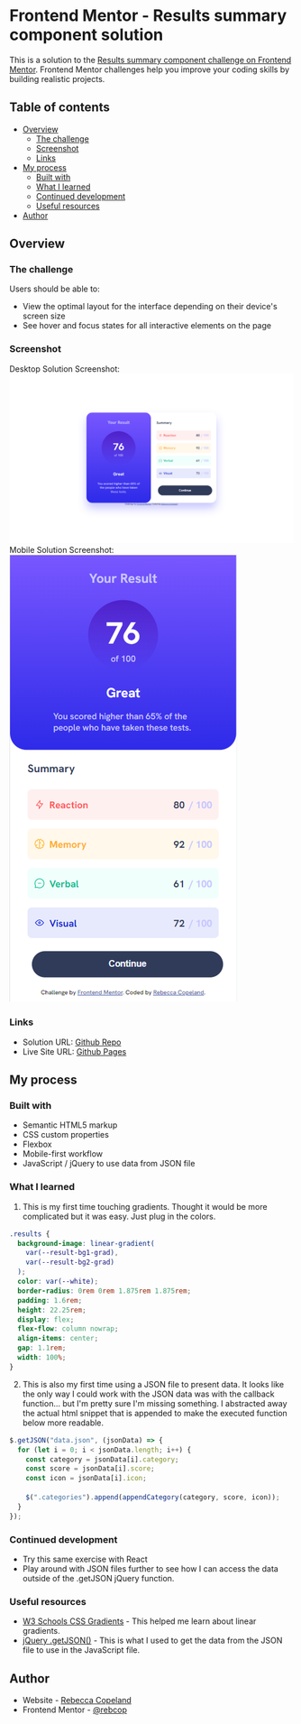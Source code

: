 # Frontend Mentor - Results summary component solution

This is a solution to the [Results summary component challenge on Frontend Mentor](https://www.frontendmentor.io/challenges/results-summary-component-CE_K6s0maV). Frontend Mentor challenges help you improve your coding skills by building realistic projects.

## Table of contents

- [Overview](#overview)
  - [The challenge](#the-challenge)
  - [Screenshot](#screenshot)
  - [Links](#links)
- [My process](#my-process)
  - [Built with](#built-with)
  - [What I learned](#what-i-learned)
  - [Continued development](#continued-development)
  - [Useful resources](#useful-resources)
- [Author](#author)

## Overview

### The challenge

Users should be able to:

- View the optimal layout for the interface depending on their device's screen size
- See hover and focus states for all interactive elements on the page

### Screenshot

Desktop Solution Screenshot:
![Desktop Screenshot of Solution](./assets/images/desktop-solution.PNG)
Mobile Solution Screenshot:
![Desktop Screenshot of Solution](./assets/images/mobile-solution.PNG)

### Links

- Solution URL: [Github Repo](https://github.com/rebcop/FM-SummaryComponent)
- Live Site URL: [Github Pages](https://rebcop.github.io/FM-SummaryComponent/)

## My process

### Built with

- Semantic HTML5 markup
- CSS custom properties
- Flexbox
- Mobile-first workflow
- JavaScript / jQuery to use data from JSON file

### What I learned

1. This is my first time touching gradients. Thought it would be more complicated but it was easy. Just plug in the colors.

```css
.results {
  background-image: linear-gradient(
    var(--result-bg1-grad),
    var(--result-bg2-grad)
  );
  color: var(--white);
  border-radius: 0rem 0rem 1.875rem 1.875rem;
  padding: 1.6rem;
  height: 22.25rem;
  display: flex;
  flex-flow: column nowrap;
  align-items: center;
  gap: 1.1rem;
  width: 100%;
}
```

2. This is also my first time using a JSON file to present data. It looks like the only way I could work with the JSON data was with the callback function... but I'm pretty sure I'm missing something. I abstracted away the actual html snippet that is appended to make the executed function below more readable.

```js
$.getJSON("data.json", (jsonData) => {
  for (let i = 0; i < jsonData.length; i++) {
    const category = jsonData[i].category;
    const score = jsonData[i].score;
    const icon = jsonData[i].icon;

    $(".categories").append(appendCategory(category, score, icon));
  }
});
```

### Continued development

- Try this same exercise with React
- Play around with JSON files further to see how I can access the data outside of the .getJSON jQuery function.

### Useful resources

- [W3 Schools CSS Gradients](https://www.w3schools.com/css/css3_gradients.asp) - This helped me learn about linear gradients.
- [jQuery .getJSON()](https://api.jquery.com/jQuery.getJSON/#jQuery-getJSON-url-data-success) - This is what I used to get the data from the JSON file to use in the JavaScript file.

## Author

- Website - [Rebecca Copeland](https://rebcop.github.io/)
- Frontend Mentor - [@rebcop](https://www.frontendmentor.io/profile/rebcop)
